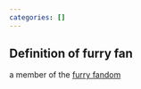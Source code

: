 ```yaml
---
categories: []
---
```

## Definition of furry fan

a member of the [furry fandom](./furry%20fandom)
